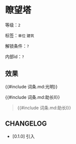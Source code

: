 # 瞭望塔

等级：`2`

标签：`单位` `建筑`

解锁条件：`?`

内部id：`?`

## 效果

{{#include 词条.md:光明}}

{{#include 词条.md:助长II}}

<blockquote>
{{#include 词条.md:助长I}}
</blockquote>


## CHANGELOG

- [0.1.0] 引入
